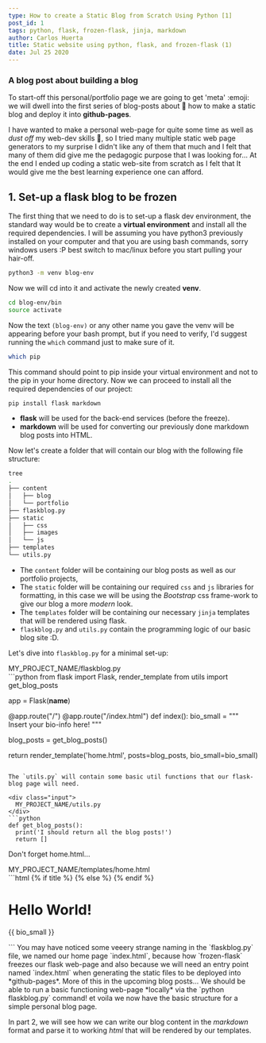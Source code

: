 ```yaml
---
type: How to create a Static Blog from Scratch Using Python [1]
post_id: 1
tags: python, flask, frozen-flask, jinja, markdown
author: Carlos Huerta 
title: Static website using python, flask, and frozen-flask (1)
date: Jul 25 2020
---
```


### A blog post about building a blog
To start-off this personal/portfolio page we are going to get 'meta' :emoji: we will dwell into the first series of blog-posts about 🥁 how to make a static blog and deploy it into **github-pages**.

I have wanted to make a personal web-page for quite some time as well as *dust off* my web-dev skills 🧹, so I tried many multiple static web page generators to my surprise I didn't like any of them that much and I felt that many of them did give me the pedagogic purpose that I was looking for... At the end I ended up coding a static web-site from scratch as I felt that It would give me the best learning experience one can afford.

## 1. Set-up a flask blog to be frozen
The first thing that we need to do is to set-up a flask dev environment, the standard way would be to create a **virtual environment** and install all the required dependencies. I will be assuming you have python3 previously installed on your computer and that you are using bash commands, sorry windows users :P best switch to mac/linux before you start pulling your hair-off.
```bash
python3 -m venv blog-env
```

Now we will cd into it and activate the newly created **venv**. 
```bash
cd blog-env/bin
source activate 
```

Now the text `(blog-env)` or any other name you gave the venv will be appearing before your bash prompt, but if you need to verify, I'd suggest running the `which` command just to make sure of it.
```bash
which pip
```
This command should point to pip inside your virtual environment and not to the pip in your home directory. Now we can proceed to install all the required dependencies of our project:
```bash
pip install flask markdown
```

* **flask** will be used for the back-end services (before the freeze).
* **markdown** will be used for converting our previously done markdown blog posts into HTML. 

Now let's create a folder that will contain our blog with the following file structure:
```bash
tree
.
├── content
│   ├── blog
│   └── portfolio
├── flaskblog.py
├── static
│   ├── css
│   ├── images
│   └── js
├── templates
└── utils.py
```
* The `content` folder will be containing our blog posts as well as our portfolio projects,
* The `static` folder will be containing our required `css` and `js` libraries for formatting, in this case we will be using the *Bootstrap* css frame-work to give our blog a more *modern* look.
* The `templates` folder will be containing our necessary `jinja` templates that will be rendered using flask.
* `flaskblog.py` and `utils.py` contain the programming logic of our basic blog site :D.  

Let's dive into `flaskblog.py` for a minimal set-up:

<div class="input">
  MY_PROJECT_NAME/flaskblog.py
</div>
```python
from flask import Flask, render_template
from utils import get_blog_posts

app = Flask(__name__)

@app.route("/")
@app.route("/index.html")
def index():
  bio_small = """
  Insert your bio-info here!
  """

  blog_posts = get_blog_posts()

  return render_template('home.html', posts=blog_posts, bio_small=bio_small)
```

The `utils.py` will contain some basic util functions that our flask-blog page will need.

<div class="input">
  MY_PROJECT_NAME/utils.py
</div>
```python
def get_blog_posts():
  print('I should return all the blog posts!')
  return []
```

Don't forget home.html...

<div class="input">
  MY_PROJECT_NAME/templates/home.html
</div>
```html
<!DOCTYPE html>
<html>
<head>
    <!-- Required meta tags -->
    <meta charset="utf-8">
    <meta name="viewport" content="width=device-width, initial-scale=1, shrink-to-fit=no">
    {% if title %}
        <title>Flask Blog - {{ title }}</title>
    {% else %}
        <title>Flask Blog</title>
    {% endif %}
</head>
<body>
    <h1> Hello World! </h1>
    <p>{{ bio_small }}</p>
</body>
</html>
```
You may have noticed some veeery strange naming in the `flaskblog.py` file, we named our home page `index.html`, because how `frozen-flask` freezes our flask web-page and also because we will need an entry point named `index.html` when generating the static files to be deployed into *github-pages*.  More of this in the upcoming blog posts...
We should be able to run a basic functioning web-page *locally* via the `python flaskblog.py` command! et voila we now have the basic structure for a simple personal blog page.

In part 2, we will see how we can write our blog content in the *markdown* format and parse it to working *html* that will be rendered by our templates.